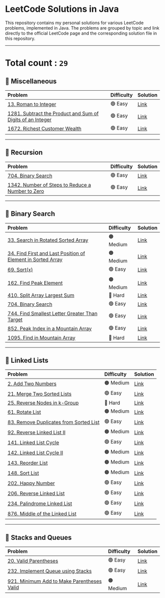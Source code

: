 # LeetCode Solutions in Java

This repository contains my personal solutions for various LeetCode problems, implemented in Java. The problems are grouped by topic and link directly to the official LeetCode page and the corresponding solution file in this repository.

---
# Total count : `29`

## 📁 Miscellaneous

| Problem | Difficulty | Solution |
| :--- | :--- | :--- |
| [13. Roman to Integer](https://leetcode.com/problems/roman-to-integer/) | 🟢 Easy | [Link](RomanToInteger.java) |
| [1281. Subtract the Product and Sum of Digits of an Integer](https://leetcode.com/problems/subtract-the-product-and-sum-of-digits-of-an-integer/) | 🟢 Easy | [Link](Problem_1281.java) |
| [1672. Richest Customer Wealth](https://leetcode.com/problems/richest-customer-wealth/) | 🟢 Easy | [Link](Richest_Customer_Wealth.java) |

---

## 📁 Recursion

| Problem                                                                                             | Difficulty | Solution                                                          |
|:----------------------------------------------------------------------------------------------------| :--- |:------------------------------------------------------------------|
| [704. Binary Search](https://leetcode.com/problems/binary-search/description/) | 🟢 Easy | [Link](Recursion/Binary_Search.java)                              |
| [1342. Number of Steps to Reduce a Number to Zero](https://leetcode.com/problems/number-of-steps-to-reduce-a-number-to-zero/description/) | 🟢 Easy | [Link](Recursion/Number_of_Steps_to_Reduce_a_Number_to_Zero.java) |

---

## 📁 Binary Search

| Problem | Difficulty | Solution |
| :--- | :--- | :--- |
| [33. Search in Rotated Sorted Array](https://leetcode.com/problems/search-in-rotated-sorted-array/) | 🟠 Medium | [Link](Binary_Search/Search_in_Rotated_Sorted_Array.java) |
| [34. Find First and Last Position of Element in Sorted Array](https://leetcode.com/problems/find-first-and-last-position-of-element-in-sorted-array/) | 🟠 Medium | [Link](Binary_Search/Find_First_and_Last_Position_of_Element_in_sorted_array.java) |
| [69. Sqrt(x)](https://leetcode.com/problems/sqrtx/) | 🟢 Easy | [Link](Binary_Search/sqrt_x.java) |
| [162. Find Peak Element](https://leetcode.com/problems/find-peak-element/) | 🟠 Medium | [Link](Binary_Search/Find_Peak_Element.java) |
| [410. Split Array Largest Sum](https://leetcode.com/problems/split-array-largest-sum/) | 🔴 Hard | [Link](Binary_Search/split_array_largest_sum.java) |
| [704. Binary Search](https://leetcode.com/problems/binary-search/) | 🟢 Easy | [Link](Binary_Search/binary_search.java) |
| [744. Find Smallest Letter Greater Than Target](https://leetcode.com/problems/find-smallest-letter-greater-than-target/) | 🟢 Easy | [Link](Binary_Search/Find_Smallest_Letter_Greater_Than_Target.java) |
| [852. Peak Index in a Mountain Array](https://leetcode.com/problems/peak-index-in-a-mountain-array/) | 🟢 Easy | [Link](Binary_Search/Peak_Index_in_a_Mountain_Array.java) |
| [1095. Find in Mountain Array](https://leetcode.com/problems/find-in-mountain-array/) | 🔴 Hard | [Link](Binary_Search/Find_in_Mountain_Array.java) |

---

## 📁 Linked Lists

| Problem | Difficulty | Solution                                                     |
| :--- | :--- |:-------------------------------------------------------------|
| [2. Add Two Numbers](https://leetcode.com/problems/add-two-numbers/description/) | 🟠 Medium | [Link](Linked_Lists/Add_Two_Numbers.java)                    |
| [21. Merge Two Sorted Lists](https://leetcode.com/problems/merge-two-sorted-lists/) | 🟢 Easy | [Link](Linked_Lists/Merge_Two_Sorted_Lists.java)             |
| [25. Reverse Nodes in k-Group](https://leetcode.com/problems/reverse-nodes-in-k-group/) | 🔴 Hard | [Link](Linked_Lists/Reverse_Node_in_K_Group.java)            |
| [61. Rotate List](https://leetcode.com/problems/rotate-list/) | 🟠 Medium | [Link](Linked_Lists/Rotate_list.java)                        |
| [83. Remove Duplicates from Sorted List](https://leetcode.com/problems/remove-duplicates-from-sorted-list/) | 🟢 Easy | [Link](Linked_Lists/Remove_Duplicates_from_Sorted_List.java) |
| [92. Reverse Linked List II](https://leetcode.com/problems/reverse-linked-list-ii/) | 🟠 Medium | [Link](Linked_Lists/Reverse_Linked_lists_II.java)            |
| [141. Linked List Cycle](https://leetcode.com/problems/linked-list-cycle/) | 🟢 Easy | [Link](Linked_Lists/Linked_List_Cycle.java)                  |
| [142. Linked List Cycle II](https://leetcode.com/problems/linked-list-cycle-ii/) | 🟠 Medium | [Link](Linked_Lists/Linked_List_Cycle_II.java)               |
| [143. Reorder List](https://leetcode.com/problems/reorder-list/) | 🟠 Medium | [Link](Linked_Lists/Reorder_list.java)                       |
| [148. Sort List](https://leetcode.com/problems/sort-list/) | 🟠 Medium | [Link](Linked_Lists/Sort_Lists.java)                         |
| [202. Happy Number](https://leetcode.com/problems/happy-number/) | 🟢 Easy | [Link](Linked_Lists/Happy_Number.java)                       |
| [206. Reverse Linked List](https://leetcode.com/problems/reverse-linked-list/) | 🟢 Easy | [Link](Linked_Lists/Reverse_Linked_lists.java)               |
| [234. Palindrome Linked List](https://leetcode.com/problems/palindrome-linked-list/) | 🟢 Easy | [Link](Linked_Lists/Pallindrome_Linked_lists.java)           |
| [876. Middle of the Linked List](https://leetcode.com/problems/middle-of-the-linked-list/) | 🟢 Easy | [Link](Linked_Lists/Middle_of_the_linked_list.java)          |

---

## 📁 Stacks and Queues

| Problem | Difficulty | Solution |
| :--- | :--- | :--- |
| [20. Valid Parentheses](https://leetcode.com/problems/valid-parentheses/description/) | 🟢 Easy | [Link](Stacks_and_Queues/Valid_Parantheses.java) |
| [232. Implement Queue using Stacks](https://leetcode.com/problems/implement-queue-using-stacks/description/) | 🟢 Easy | [Link](Stacks_and_Queues/Implement_Queue_Using_Stacks.java) |
| [921. Minimum Add to Make Parentheses Valid](https://leetcode.com/problems/minimum-add-to-make-parentheses-valid/description/) | 🟠 Medium | [Link](Stacks_and_Queues/Minimum_Add_to_Make_Parantheses_Valid.java) |
